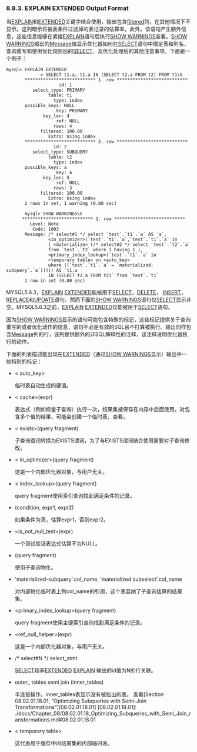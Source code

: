 ### 8.8.3. EXPLAIN EXTENDED Output Format
当[EXPLAIN](#)和[EXTENDED](#)关键字结合使用，输出包含[filtered](#)列，在其他情况下不显示。这列暗示将被表条件过滤掉的表记录的估算率。此外，该语句产生额外信息，这些信息能够在紧接[EXPLAIN](#)语句后执行[SHOW WARNINGS](#)查看。[SHOW WARNINGS](#)输出的[Message](#)值显示优化器如何在[SELECT](#)语句中限定表和列名，查询重写和使用优化规则后的[SELECT](#)，及优化处理后的其他注意事项。下面是一个例子：

    mysql> EXPLAIN EXTENDED 
                -> SELECT t1.a, t1.a IN (SELECT t2.a FROM t2) FROM t1\G 
           *************************** 1. row *************************** 
                        id: 1 
              select_type: PRIMARY 
                    table: t1 
                      type: index 
           possible_keys: NULL 
                       key: PRIMARY 
                  key_len: 4 
                       ref: NULL 
                      rows: 4 
                 filtered: 100.00 
                    Extra: Using index 
           *************************** 2. row ***************************
                      id: 2 
              select_type: SUBQUERY 
                    table: t2 
                      type: index 
           possible_keys: a 
                       key: a 
                  key_len: 5 
                       ref: NULL 
                      rows: 3 
                 filtered: 100.00 
                    Extra: Using index 
           2 rows in set, 1 warning (0.00 sec) 

           mysql> SHOW WARNINGS\G 
          *************************** 1. row *************************** 
             Level: Note 
              Code: 1003 
           Message: /* select#1 */ select `test`.`t1`.`a` AS `a`, 
                    <in_optimizer>(`test`.`t1`.`a`,`test`.`t1`.`a` in 
                    ( <materialize> (/* select#2 */ select `test`.`t2`.`a` 
                    from `test`.`t2` where 1 having 1 ), 
                    <primary_index_lookup>(`test`.`t1`.`a` in 
                    <temporary table> on <auto_key> 
                    where ((`test`.`t1`.`a` = `materialized-subquery`.`a`))))) AS `t1.a 
                    IN (SELECT t2.a FROM t2)` from `test`.`t1` 
           1 row in set (0.00 sec) 

MYSQL5.6.3，[EXPLAIN](#) [EXTENDED](#)能被用于[SELECT](#)，[DELETE](#)， [INSERT](#)，[REPLACE](#)和[UPDATE](#)语句。然而下面的[SHOW WARNINGS](#)语句仅[SELECT](#)显示非空。MYSQL5.6.3之前，[EXPLAIN](#) [EXTENDED](#)仅能被用于[SELECT](#)语句。

因为[SHOW WARNINGS](#)显示的语句可能包含特殊的标记，这些标记提供关于查询重写的或者优化动作的信息，语句不必是有效的SQL且不打算被执行。输出同样包含[Message](#)列的行，该列提供额外的非SQL解释性的注释，该注释说明优化器执行的动作。

下面的列表描述能出现在[EXTENDED](#)（通过[SHOW WARNINGS](#)显示）输出中一些特别的标记：

- < auto_key>
    
    临时表自动生成的键值。
- < cache>(expr)
    
    表达式（例如标量子查询）执行一次，结果集被保存在内存中后面使用。对包含多个值的结果，可能会创建一个临时表，查看<temporary table>。
- < exists>(query fragment)
    
    子查询谓词转换为EXISTS谓词，为了与EXISTS谓词结合使用需要对子查询修改。
- < in_optimizer>(query fragment)
    
    这是一个内部优化器对象，与用户无关。
- < index_lookup>(query fragment)
    
    query fragment使用索引查询找到满足条件的记录。
- <if>(condition, expr1, expr2)

    如果条件为真，估算expr1，否则expr2。
- <is_not_null_test>(expr)

    一个测试验证表达式估算不为NULL。
- <materialize>(query fragment)

    使用子查询物化。
- 'materialized-subquery'.col_name, 'materialized subselect'.col_name

    对内部物化临时表上列col_name的引用，这个表容纳了子查询估算的结果集。
- <primary_index_lookup>(query fragment)

    query fragment使用主键索引查询找到满足条件的记录。
- <ref_null_helper>(expr)

    这是一个内部优化器对象，与用户无关。
- /* select#N */ select_stmt

    [SELECT](#)和非[EXTENDED](#) [EXPLAIN](#) 输出的id值为N的行关联。
- outer_ tables semi join (inner_tables)

    半连接操作。inner_tables表显示没有被拉出的表。
    查看[Section 08.02.01.18.01, “Optimizing Subqueries with Semi-Join Transformations”][08.02.01.18.01]
[08.02.01.18.01]: ./docs/Chapter_08/08.02.01.18_Optimizing_Subqueries_with_Semi_Join_ransformations.md#08.02.01.18.01
- < temporary table>

    这代表用于缓存中间结果集的内部临时表。